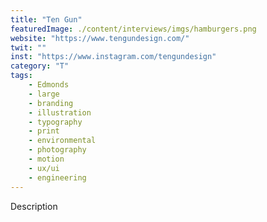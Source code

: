 ```yaml
---
title: "Ten Gun"
featuredImage: ./content/interviews/imgs/hamburgers.png
website: "https://www.tengundesign.com/"
twit: ""
inst: "https://www.instagram.com/tengundesign"
category: "T"
tags:
    - Edmonds
    - large
    - branding
    - illustration
    - typography
    - print
    - environmental
    - photography
    - motion
    - ux/ui
    - engineering
---
```


Description
